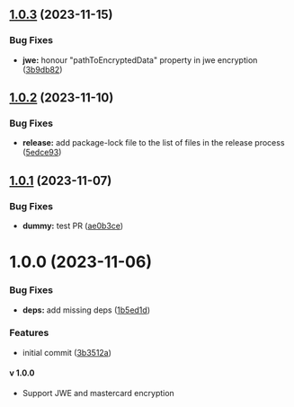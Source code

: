 ## [1.0.3](https://github.com/Mastercard/postman-encryption-lib/compare/v1.0.2...v1.0.3) (2023-11-15)


### Bug Fixes

* **jwe:** honour "pathToEncryptedData" property in jwe encryption ([3b9db82](https://github.com/Mastercard/postman-encryption-lib/commit/3b9db82cd656638bc85dccfdb6c99aad956f5477))

## [1.0.2](https://github.com/Mastercard/postman-encryption-lib/compare/v1.0.1...v1.0.2) (2023-11-10)


### Bug Fixes

* **release:** add package-lock file to the list of files in the release process ([5edce93](https://github.com/Mastercard/postman-encryption-lib/commit/5edce93169eae2ca87772b0a14f7a2e63fe6072c))

## [1.0.1](https://github.com/Mastercard/postman-encryption-lib/compare/v1.0.0...v1.0.1) (2023-11-07)


### Bug Fixes

* **dummy:** test PR ([ae0b3ce](https://github.com/Mastercard/postman-encryption-lib/commit/ae0b3cec5b8268566bb523bebd722e072beae5b2))

# 1.0.0 (2023-11-06)


### Bug Fixes

* **deps:** add missing deps ([1b5ed1d](https://github.com/Mastercard/postman-encryption-lib/commit/1b5ed1ddf0327eb00694fa09127f157cb8ca686d))


### Features

* initial commit ([3b3512a](https://github.com/Mastercard/postman-encryption-lib/commit/3b3512a4f386f32e51d1136a677bc4812dd685aa))

#### v 1.0.0
- Support JWE and mastercard encryption
